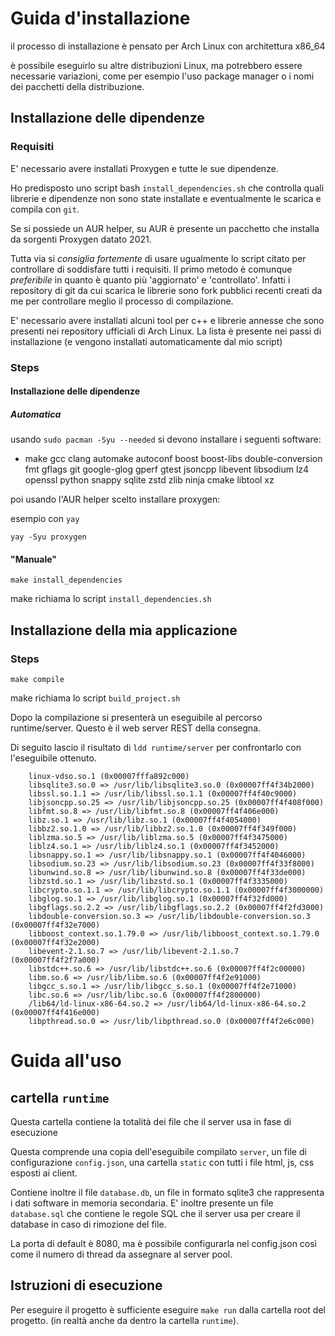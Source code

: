 # Guida d'installazione

il processo di installazione è pensato per Arch Linux con architettura x86_64

è possibile eseguirlo su altre distribuzioni Linux, ma potrebbero essere necessarie variazioni, come per esempio l'uso package manager o i nomi dei pacchetti della distribuzione.

## Installazione delle dipendenze

### Requisiti

E' necessario avere installati Proxygen e tutte le sue dipendenze.

Ho predisposto uno script bash `install_dependencies.sh` che controlla quali librerie e dipendenze non sono state installate e eventualmente le scarica e compila con `git`.

Se si possiede un AUR helper, su AUR è presente un pacchetto che installa da sorgenti Proxygen datato 2021.

Tutta via si *consiglia fortemente* di usare ugualmente lo script citato per controllare di soddisfare tutti i requisiti.
Il primo metodo è comunque *preferibile* in quanto è quanto più 'aggiornato' e 'controllato'.
Infatti i repository di git da cui scarica le librerie sono fork pubblici recenti creati da me per controllare meglio il processo di compilazione.

E' necessario avere installati alcuni tool per c++ e librerie annesse che sono presenti nei repository ufficiali di Arch Linux. La lista è presente nei passi di installazione (e vengono installati automaticamente dal mio script)

### Steps

#### Installazione delle dipendenze

##### Automatica

usando `sudo pacman -Syu --needed` si devono installare i seguenti software:

 - make gcc clang automake autoconf boost boost-libs double-conversion fmt gflags git google-glog gperf gtest jsoncpp libevent libsodium lz4 openssl python snappy sqlite zstd zlib ninja cmake libtool xz

poi usando l'AUR helper scelto installare proxygen:

esempio con `yay`
```
yay -Syu proxygen
```

#### "Manuale"

```
make install_dependencies
```

make richiama lo script `install_dependencies.sh`

## Installazione della mia applicazione

### Steps

```
make compile
```

make richiama lo script `build_project.sh`

Dopo la compilazione si presenterà un eseguibile al percorso runtime/server. Questo è il web server REST della consegna.

Di seguito lascio il risultato di `ldd runtime/server` per confrontarlo con l'eseguibile ottenuto.
```
	linux-vdso.so.1 (0x00007fffa892c000)
	libsqlite3.so.0 => /usr/lib/libsqlite3.so.0 (0x00007ff4f34b2000)
	libssl.so.1.1 => /usr/lib/libssl.so.1.1 (0x00007ff4f40c9000)
	libjsoncpp.so.25 => /usr/lib/libjsoncpp.so.25 (0x00007ff4f408f000)
	libfmt.so.8 => /usr/lib/libfmt.so.8 (0x00007ff4f406e000)
	libz.so.1 => /usr/lib/libz.so.1 (0x00007ff4f4054000)
	libbz2.so.1.0 => /usr/lib/libbz2.so.1.0 (0x00007ff4f349f000)
	liblzma.so.5 => /usr/lib/liblzma.so.5 (0x00007ff4f3475000)
	liblz4.so.1 => /usr/lib/liblz4.so.1 (0x00007ff4f3452000)
	libsnappy.so.1 => /usr/lib/libsnappy.so.1 (0x00007ff4f4046000)
	libsodium.so.23 => /usr/lib/libsodium.so.23 (0x00007ff4f33f8000)
	libunwind.so.8 => /usr/lib/libunwind.so.8 (0x00007ff4f33de000)
	libzstd.so.1 => /usr/lib/libzstd.so.1 (0x00007ff4f3335000)
	libcrypto.so.1.1 => /usr/lib/libcrypto.so.1.1 (0x00007ff4f3000000)
	libglog.so.1 => /usr/lib/libglog.so.1 (0x00007ff4f32fd000)
	libgflags.so.2.2 => /usr/lib/libgflags.so.2.2 (0x00007ff4f2fd3000)
	libdouble-conversion.so.3 => /usr/lib/libdouble-conversion.so.3 (0x00007ff4f32e7000)
	libboost_context.so.1.79.0 => /usr/lib/libboost_context.so.1.79.0 (0x00007ff4f32e2000)
	libevent-2.1.so.7 => /usr/lib/libevent-2.1.so.7 (0x00007ff4f2f7a000)
	libstdc++.so.6 => /usr/lib/libstdc++.so.6 (0x00007ff4f2c00000)
	libm.so.6 => /usr/lib/libm.so.6 (0x00007ff4f2e91000)
	libgcc_s.so.1 => /usr/lib/libgcc_s.so.1 (0x00007ff4f2e71000)
	libc.so.6 => /usr/lib/libc.so.6 (0x00007ff4f2800000)
	/lib64/ld-linux-x86-64.so.2 => /usr/lib64/ld-linux-x86-64.so.2 (0x00007ff4f416e000)
	libpthread.so.0 => /usr/lib/libpthread.so.0 (0x00007ff4f2e6c000)
```

# Guida all'uso

## cartella `runtime`

Questa cartella contiene la totalità dei file che il server usa in fase di esecuzione

Questa comprende una copia dell'eseguibile compilato `server`, un file di configurazione `config.json`, una cartella `static` con tutti i file html, js, css esposti ai client.

Contiene inoltre il file `database.db`, un file in formato sqlite3 che rappresenta i dati software in memoria secondaria.
E' inoltre presente un file `database.sql` che contiene le regole SQL che il server usa per creare il database in caso di rimozione del file.

La porta di default è 8080, ma è possibile configurarla nel config.json così come il numero di thread da assegnare al server pool.

## Istruzioni di esecuzione

Per eseguire il progetto è sufficiente eseguire `make run` dalla cartella root del progetto. (in realtà anche da dentro la cartella `runtime`).

